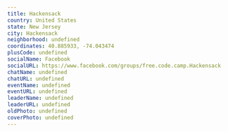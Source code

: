 ```yaml
---
title: Hackensack
country: United States
state: New Jersey
city: Hackensack
neighborhood: undefined
coordinates: 40.885933, -74.043474
plusCode: undefined
socialName: Facebook
socialURL: https://www.facebook.com/groups/free.code.camp.Hackensack
chatName: undefined
chatURL: undefined
eventName: undefined
eventURL: undefined
leaderName: undefined
leaderURL: undefined
oldPhoto: undefined
coverPhoto: undefined
---
```

